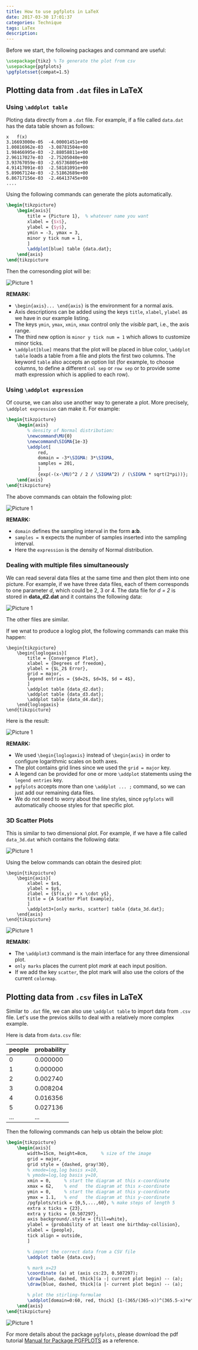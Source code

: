 ```yaml
---
title: How to use pgfplots in LaTeX
date: 2017-03-30 17:01:37
categories: Technique
tags: LaTex
description:
---
```


Before we start, the following packages and command are useful:

```latex
\usepackage{tikz} % To generate the plot from csv
\usepackage{pgfplots}
\pgfplotsset{compat=1.5}
```

## Plotting data from `.dat` files in LaTeX

### Using `\addplot table`

Ploting data directly from a `.dat` file. For example, if a file called `data.dat` has the data table shown as follows:

<!--more-->

```
x	f(x)
3.16693000e-05	-4.00001451e+00
1.00816962e-03	-3.08781504e+00
1.98466995e-03	-2.88058811e+00
2.96117027e-03	-2.75205040e+00
3.93767059e-03	-2.65736805e+00
4.91417091e-03	-2.58181091e+00
5.89067124e-03	-2.51862689e+00
6.86717156e-03	-2.46413745e+00
....
```

Using the following commands can generate the plots automatically.

```latex
\begin{tikzpicture}
    \begin{axis}[
    	title = {Picture 1},  % whatever name you want
    	xlabel = {$x$},
    	ylabel = {$y$},
    	ymin = -3, ymax = 3,
    	minor y tick num = 1,
    	]
    	\addplot[blue] table {data.dat};
    \end{axis}
\end{tikzpicture
```

Then the corresonding plot will be:

<!-- if the above link doesn't work, use the following command -->
![Picture 1](2017-03-30-How-to-use-pgfplots-in-LaTeX/1.png)

**REMARK:**

* `\begin{axis}... \end{axis}` is the environment for a normal axis.
* Axis descriptions can be added using the keys `title`, `xlabel`, `ylabel` as we have in our example listing.
* The keys `ymin`, `ymax`, `xmin`, `xmax` control only the *visible* part, i.e., the axis range.
* The third new option is `minor y tick num = 1` which allows to customize minor ticks.
* `\addplot[blue]` means that the plot will be placed in blue color, `\addplot table` loads a table from a file and plots the first two columns. The keyword `table` also accepts an option list (for example, to choose columns, to define a different `col sep` or `row sep` or to provide some math expression which is applied to each row).

### Using `\addplot expression`

Of course, we can also use another way to generate a plot. More precisely, `\addplot expression` can make it. For example:

```latex
\begin{tikzpicture}
    \begin{axis}
		% density of Normal distribution:
		\newcommand\MU{0}
		\newcommand\SIGMA{1e-3}
		\addplot[
			red,
			domain = -3*\SIGMA: 3*\SIGMA,
			samples = 201,
			]
			{exp(-(x-\MU)^2 / 2 / \SIGMA^2) / (\SIGMA * sqrt(2*pi))};
	\end{axis}
\end{tikzpicture}
```

The above commands can obtain the following plot:

<!-- if the above link doesn't work, use the following command -->
![Picture 1](2017-03-30-How-to-use-pgfplots-in-LaTeX/2.png)

**REMARK:**

* `domain` defines the sampling interval in the form **a:b**.
* `samples = N` expects the number of samples inserted into the sampling interval.
* Here the `expression` is the density of Normal distribution.


### Dealing with multiple files simultaneously

We can read several data files at the same time and then plot them into one picture. 
For example, if we have three data files, each of them corresponds to one parameter *d*, which could be 2, 3 or 4. 
The data file for *d = 2* is stored in **data_d2.dat** and it contains the following data:

<!-- if the above link doesn't work, use the following command -->
![Picture 1](2017-03-30-How-to-use-pgfplots-in-LaTeX/3.png)

The other files are similar.

If we wnat to produce a loglog plot, the following commands can make this happen:

```
\begin{tikzpicture}
    \begin{loglogaxis}[
    	title = {Convergence Plot},
    	xlabel = {Degrees of freedom},
    	ylabel = {$L_2$ Error},
    	grid = major,
    	legend entries = {$d=2$, $d=3$, $d = 4$},
    	]
    	\addplot table {data_d2.dat};
    	\addplot table {data_d3.dat};
    	\addplot table {data_d4.dat};
    \end{loglogaxis}
\end{tikzpicture}
```
Here is the result:

<!-- if the above link doesn't work, use the following command -->
![Picture 1](2017-03-30-How-to-use-pgfplots-in-LaTeX/4.png)

**REMARK:**

* We used `\begin{loglogaxis}` instead of `\begin{axis}` in order to configure logarithmic scales on both axes.
* The plot contains grid lines since we used the `grid = major` key.
* A legend can be provided for one or more `\addplot` statements using the `legend entries` key.
* `pgfplots` accepts more than one `\addplot ... ;` command, so we can just add our remaining data files.
* We do not need to worry about the line styles, since `pgfplots` will automatically choose styles for that specific plot.

### 3D Scatter Plots

This is similar to two dimensional plot. 
For example, if we have a file called ``data_3d.dat`` which contains the following data:

<!-- if the above link doesn't work, use the following command -->
![Picture 1](2017-03-30-How-to-use-pgfplots-in-LaTeX/5.png)

Using the below commands can obtain the desired plot:

```
\begin{tikzpicture}
    \begin{axis}[
        xlabel = $x$,
        ylabel = $y$,
        zlabel = {$f(x,y) = x \cdot y$},
        title = {A Scatter Plot Example},
        ]
        \addplot3+[only marks, scatter] table {data_3d.dat};
    \end{axis}
\end{tikzpicture}
```

<!-- if the above link doesn't work, use the following command -->
![Picture 1](2017-03-30-How-to-use-pgfplots-in-LaTeX/6.png)

**REMARK:**

* The `\addplot3` command is the main interface for any three dimensional plot.
* `only marks` places the current plot *mark* at each input position.
* If we add the key `scatter`, the plot mark will also use the colors of the current `colormap`.



## Plotting data from `.csv` files in LaTeX

Similar to `.dat` file, we can also use `\addplot table` to import data from `.csv` file. Let's use the previos skills to deal with a relatively more complex example.

Here is data from `data.csv` file:

people	|	probability
------ |  ----
0	|	0.0000001	|	0.0000002	|	0.0027403	|	0.0082044	|	0.0163565	|	0.027136
...|...

Then the following commands can help us obtain the below plot:

```latex
\begin{tikzpicture}
    \begin{axis}[
        width=15cm, height=8cm,     % size of the image
        grid = major,
        grid style = {dashed, gray!30},
        % xmode=log,log basis x=10,
        % ymode=log,log basis y=10,
        xmin = 0,     % start the diagram at this x-coordinate
        xmax = 62,    % end   the diagram at this x-coordinate
        ymin = 0,     % start the diagram at this y-coordinate
        ymax = 1.1,   % end   the diagram at this y-coordinate
        /pgfplots/xtick = {0,5,...,60}, % make steps of length 5
        extra x ticks = {23},
        extra y ticks = {0.507297},
        axis background/.style = {fill=white},
        ylabel = {probability of at least one birthday-collision},
        xlabel = {people},
        tick align = outside,
        ]

		% import the correct data from a CSV file
		\addplot table {data.csv};

		% mark x=23
		\coordinate (a) at (axis cs:23, 0.507297);
		\draw[blue, dashed, thick](a -| current plot begin) -- (a);
		\draw[blue, dashed, thick](a |- current plot begin) -- (a);

		% plot the stirling-formulae
		\addplot[domain=0:60, red, thick] {1-(365/(365-x))^(365.5-x)*e^(-x)}; 
    \end{axis} 
\end{tikzpicture}
```

<!-- if the above link doesn't work, use the following command -->
![Picture 1](2017-03-30-How-to-use-pgfplots-in-LaTeX/7.png)

For more details about the package `pgfplots`, please download the pdf tutorial [Manual for Package PGFPLOTS](http://sourceforge.net/projects/pgfplots) as a reference.

